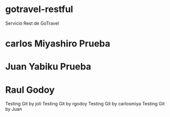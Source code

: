 # gotravel-restful
Servicio Rest de GoTravel
# carlos Miyashiro Prueba
# Juan Yabiku Prueba
# Raul Godoy

Testing Git by joli
Testing Git by rgodoy
Testing Git by carlosmiya
Testing Git by Juan
